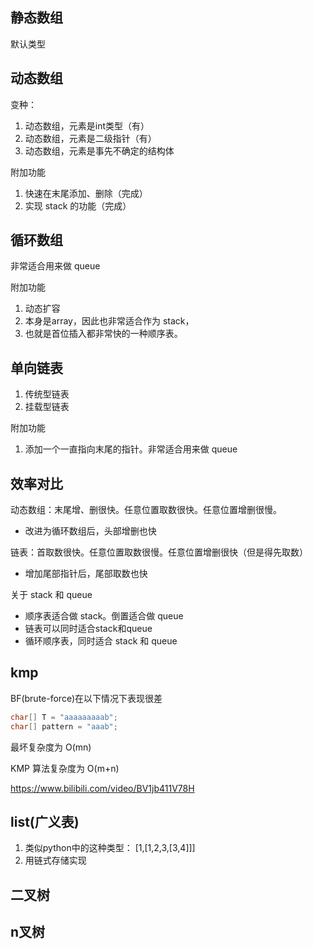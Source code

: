 
## 静态数组
默认类型

## 动态数组
变种：
1. 动态数组，元素是int类型（有）
2. 动态数组，元素是二级指针（有）
3. 动态数组，元素是事先不确定的结构体

附加功能
1. 快速在末尾添加、删除（完成）
2. 实现 stack 的功能（完成）

## 循环数组

非常适合用来做 queue

附加功能
1. 动态扩容
2. 本身是array，因此也非常适合作为 stack，
3. 也就是首位插入都非常快的一种顺序表。


## 单向链表

1. 传统型链表
2. 挂载型链表


附加功能
1. 添加一个一直指向末尾的指针。非常适合用来做 queue


## 效率对比

动态数组：末尾增、删很快。任意位置取数很快。任意位置增删很慢。
- 改进为循环数组后，头部增删也快


链表：首取数很快。任意位置取数很慢。任意位置增删很快（但是得先取数）
- 增加尾部指针后，尾部取数也快


关于 stack 和 queue
- 顺序表适合做 stack。倒置适合做 queue
- 链表可以同时适合stack和queue
- 循环顺序表，同时适合 stack 和 queue



## kmp

BF(brute-force)在以下情况下表现很差
```c
char[] T = "aaaaaaaaab";
char[] pattern = "aaab";
```
最坏复杂度为 O(mn)

KMP 算法复杂度为 O(m+n)


https://www.bilibili.com/video/BV1jb411V78H

## list(广义表)

1. 类似python中的这种类型： [1,[1,2,3,[3,4]]]
2. 用链式存储实现




## 二叉树

## n叉树



